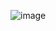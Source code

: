![image](https://user-images.githubusercontent.com/77952321/177236580-c22d15a2-8737-49f6-9339-6000f1c9e278.png)

